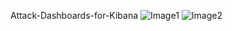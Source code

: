 Attack-Dashboards-for-Kibana
![Image1](https://github.com/attackjunkee/Attack-Dashboards-for-Kibana/blob/master/image1.jpg)
![Image2](https://github.com/attackjunkee/Attack-Dashboards-for-Kibana/blob/master/image2.jpg)
